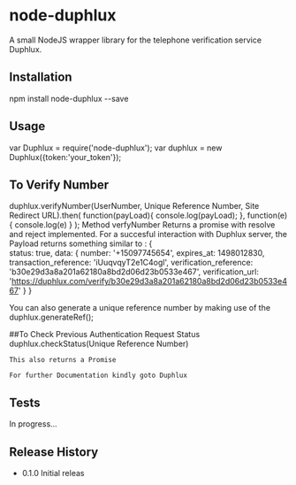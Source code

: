 # node-duphlux
A small NodeJS  wrapper library for the telephone verification service Duphlux. 

## Installation

  npm install node-duphlux --save

## Usage

var Duphlux = require('node-duphlux');
var duphlux = new Duphlux({token:'your_token'});

## To Verify Number
duphlux.verifyNumber(UserNumber, Unique Reference Number, Site Redirect URL).then(
        function(payLoad){
            console.log(payLoad);
        }, 
        function(e){
            console.log(e)
        }
    );
Method verfyNumber Returns a promise with resolve and reject implemented. For a succesful interaction with Duphlux server, the Payload returns something similar to : 
        {   
            status: true,
            data: 
            { number: '+15097745654',
                expires_at: 1498012830,
                transaction_reference: 'iUuqvqyT2e1C4ogl',
                verification_reference: 'b30e29d3a8a201a62180a8bd2d06d23b0533e467',
                verification_url: 'https://duphlux.com/verify/b30e29d3a8a201a62180a8bd2d06d23b0533e467' 
                } 
        } 

You can also generate a unique reference number by making use of the duphlux.generateRef();

##To Check Previous Authentication Request Status
    duphlux.checkStatus(Unique Reference Number)

    This also returns a Promise

    For further Documentation kindly goto Duphlux


## Tests
In progress...



## Release History

* 0.1.0 Initial releas

